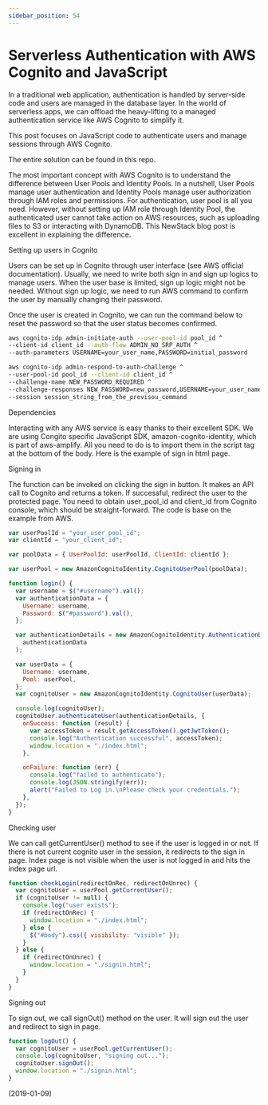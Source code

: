 ```yaml
---
sidebar_position: 54
---
```


# Serverless Authentication with AWS Cognito and JavaScript

In a traditional web application, authentication is handled by server-side code and users are managed in the database layer. In the world of serverless apps, we can offload the heavy-lifting to a managed authentication service like AWS Cognito to simplify it.

This post focuses on JavaScript code to authenticate users and manage sessions through AWS Cognito.

The entire solution can be found in this repo.

The most important concept with AWS Cognito is to understand the difference between User Pools and Identity Pools. In a nutshell, User Pools manage user authentication and Identity Pools manage user authorization through IAM roles and permissions. For authentication, user pool is all you need. However, without setting up IAM role through Identity Pool, the authenticated user cannot take action on AWS resources, such as uploading files to S3 or interacting with DynamoDB. This NewStack blog post is excellent in explaining the difference.

Setting up users in Cognito

Users can be set up in Cognito through user interface (see AWS official documentation). Usually, we need to write both sign in and sign up logics to manage users. When the user base is limited, sign up logic might not be needed. Without sign up logic, we need to run AWS command to confirm the user by manually changing their password.

Once the user is created in Cognito, we can run the command below to reset the password so that the user status becomes confirmed.

```bash
aws cognito-idp admin-initiate-auth --user-pool-id pool_id ^
--client-id client_id --auth-flow ADMIN_NO_SRP_AUTH ^
--auth-parameters USERNAME=your_user_name,PASSWORD=initial_password

aws cognito-idp admin-respond-to-auth-challenge ^
--user-pool-id pool_id --client-id client_id ^
--challenge-name NEW_PASSWORD_REQUIRED ^
--challenge-responses NEW_PASSWORD=new_password,USERNAME=your_user_name ^
--session session_string_from_the_previsou_command
```

Dependencies

Interacting with any AWS service is easy thanks to their excellent SDK. We are using Congito specific JavaScript SDK, amazon-cognito-identity, which is part of aws-amplify. All you need to do is to import them in the script tag at the bottom of the body. Here is the example of sign in html page.

Signing in

The function can be invoked on clicking the sign in button. It makes an API call to Cognito and returns a token. If successful, redirect the user to the protected page. You need to obtain user_pool_id and client_id from Cognito console, which should be straight-forward. The code is base on the example from AWS.

```js
var userPoolId = "your_user_pool_id";
var clientId = "your_client_id";

var poolData = { UserPoolId: userPoolId, ClientId: clientId };

var userPool = new AmazonCognitoIdentity.CognitoUserPool(poolData);

function login() {
  var username = $("#username").val();
  var authenticationData = {
    Username: username,
    Password: $("#password").val(),
  };

  var authenticationDetails = new AmazonCognitoIdentity.AuthenticationDetails(
    authenticationData
  );

  var userData = {
    Username: username,
    Pool: userPool,
  };
  var cognitoUser = new AmazonCognitoIdentity.CognitoUser(userData);

  console.log(cognitoUser);
  cognitoUser.authenticateUser(authenticationDetails, {
    onSuccess: function (result) {
      var accessToken = result.getAccessToken().getJwtToken();
      console.log("Authentication successful", accessToken);
      window.location = "./index.html";
    },

    onFailure: function (err) {
      console.log("failed to authenticate");
      console.log(JSON.stringify(err));
      alert("Failed to Log in.\nPlease check your credentials.");
    },
  });
}
```

Checking user

We can call getCurrentUser() method to see if the user is logged in or not. If there is not current cognito user in the session, it redirects to the sign in page. Index page is not visible when the user is not logged in and hits the index page url.

```js
function checkLogin(redirectOnRec, redirectOnUnrec) {
  var cognitoUser = userPool.getCurrentUser();
  if (cognitoUser != null) {
    console.log("user exists");
    if (redirectOnRec) {
      window.location = "./index.html";
    } else {
      $("#body").css({ visibility: "visible" });
    }
  } else {
    if (redirectOnUnrec) {
      window.location = "./signin.html";
    }
  }
}
```

Signing out

To sign out, we call signOut() method on the user. It will sign out the user and redirect to sign in page.

```js
function logOut() {
  var cognitoUser = userPool.getCurrentUser();
  console.log(cognitoUser, "signing out...");
  cognitoUser.signOut();
  window.location = "./signin.html";
}
```

(2019-01-09)
